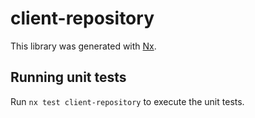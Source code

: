# client-repository

This library was generated with [Nx](https://nx.dev).

## Running unit tests

Run `nx test client-repository` to execute the unit tests.

